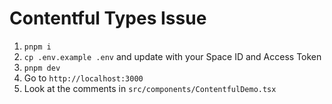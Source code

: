 # Contentful Types Issue

1. `pnpm i`
2. `cp .env.example .env` and update with your Space ID and Access Token
3. `pnpm dev`
4. Go to `http://localhost:3000`
5. Look at the comments in `src/components/ContentfulDemo.tsx`
